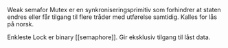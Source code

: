 Weak semafor
Mutex er en synkroniseringsprimitiv som forhindrer at staten endres eller får tilgang til flere tråder med utførelse samtidig. Kalles for lås på norsk.

Enkleste Lock er binary [[semaphore]]. Gir eksklusiv tilgang til låst data. 